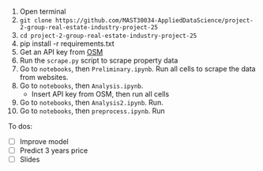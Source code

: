 1. Open terminal
2. `git clone https://github.com/MAST30034-AppliedDataScience/project-2-group-real-estate-industry-project-25`
3. `cd project-2-group-real-estate-industry-project-25`
4. pip install -r requirements.txt
5. Get an API key from [OSM](https://openrouteservice.org/dev/#/login)
6. Run the `scrape.py` script to scrape property data
7. Go to `notebooks`, then `Preliminary.ipynb`. Run all cells to scrape the data from websites.
8. Go to `notebooks`, then `Analysis.ipynb`.
   * Insert API key from OSM, then run all cells
9.  Go to `notebooks`, then `Analysis2.ipynb`. Run.
10.  Go to `notebooks`, then `preprocess.ipynb`. Run


To dos:
- [ ] Improve model 
- [ ] Predict 3 years price
- [ ] Slides
